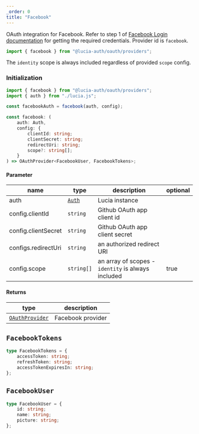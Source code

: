 ```yaml
---
_order: 0
title: "Facebook"
---
```


OAuth integration for Facebook. Refer to step 1 of [Facebook Login documentation](https://developers.facebook.com/docs/facebook-login/web) for getting the required credentials. Provider id is `facebook`.

```ts
import { facebook } from "@lucia-auth/oauth/providers";
```

The `identity` scope is always included regardless of provided `scope` config.

### Initialization

```ts
import { facebook } from "@lucia-auth/oauth/providers";
import { auth } from "./lucia.js";

const facebookAuth = facebook(auth, config);
```

```ts
const facebook: (
	auth: Auth,
	config: {
		clientId: string;
		clientSecret: string;
		redirectUri: string;
		scope?: string[];
	}
) => OAuthProvider<FacebookUser, FacebookTokens>;
```

#### Parameter

| name                | type                                 | description                                        | optional |
| ------------------- | ------------------------------------ | -------------------------------------------------- | -------- |
| auth                | [`Auth`](/reference/lucia-auth/auth) | Lucia instance                                     |          |
| config.clientId     | `string`                             | Github OAuth app client id                         |          |
| config.clientSecret | `string`                             | Github OAuth app client secret                     |          |
| configs.redirectUri | `string`                             | an authorized redirect URI                         |          |
| config.scope        | `string[]`                           | an array of scopes - `identity` is always included | true     |

#### Returns

| type                                              | description       |
| ------------------------------------------------- | ----------------- |
| [`OAuthProvider`](/reference/oauth/oauthprovider) | Facebook provider |

## `FacebookTokens`

```ts
type FacebookTokens = {
	accessToken: string;
	refreshToken: string;
	accessTokenExpiresIn: string;
};
```

## `FacebookUser`

```ts
type FacebookUser = {
	id: string;
	name: string;
	picture: string;
};
```
